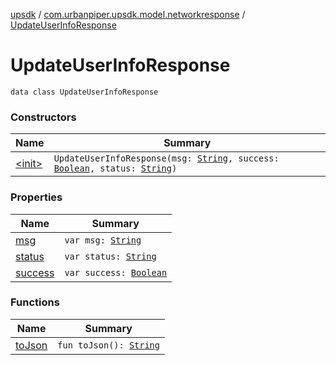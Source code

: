 [upsdk](../../index.md) / [com.urbanpiper.upsdk.model.networkresponse](../index.md) / [UpdateUserInfoResponse](./index.md)

# UpdateUserInfoResponse

`data class UpdateUserInfoResponse`

### Constructors

| Name | Summary |
|---|---|
| [&lt;init&gt;](-init-.md) | `UpdateUserInfoResponse(msg: `[`String`](https://kotlinlang.org/api/latest/jvm/stdlib/kotlin/-string/index.html)`, success: `[`Boolean`](https://kotlinlang.org/api/latest/jvm/stdlib/kotlin/-boolean/index.html)`, status: `[`String`](https://kotlinlang.org/api/latest/jvm/stdlib/kotlin/-string/index.html)`)` |

### Properties

| Name | Summary |
|---|---|
| [msg](msg.md) | `var msg: `[`String`](https://kotlinlang.org/api/latest/jvm/stdlib/kotlin/-string/index.html) |
| [status](status.md) | `var status: `[`String`](https://kotlinlang.org/api/latest/jvm/stdlib/kotlin/-string/index.html) |
| [success](success.md) | `var success: `[`Boolean`](https://kotlinlang.org/api/latest/jvm/stdlib/kotlin/-boolean/index.html) |

### Functions

| Name | Summary |
|---|---|
| [toJson](to-json.md) | `fun toJson(): `[`String`](https://kotlinlang.org/api/latest/jvm/stdlib/kotlin/-string/index.html) |
